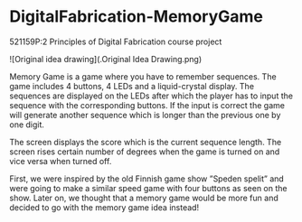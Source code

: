 # DigitalFabrication-MemoryGame
 521159P:2 Principles of Digital Fabrication course project

![Original idea drawing](.Original Idea Drawing.png)

Memory Game is a game where you have to remember sequences. The game includes 4 buttons, 4 LEDs and a liquid-crystal display. The sequences are displayed on the LEDs after which the player has to input the sequence with the corresponding buttons. If the input is correct the game will generate another sequence which is longer than the previous one by one digit.

The screen displays the score which is the current sequence length. The screen rises certain number of degrees when the game is turned on and vice versa when turned off.

First, we were inspired by the old Finnish game show ”Speden spelit” and were going to make a similar speed game with four buttons as seen on the show. Later on, we thought that a memory game would be more fun and decided to go with the memory game idea instead!
